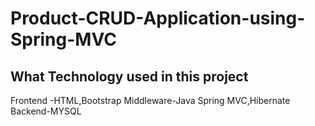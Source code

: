 # Product-CRUD-Application-using-Spring-MVC
What Technology used in this project
------------------------------------
Frontend -HTML,Bootstrap
Middleware-Java Spring MVC,Hibernate
Backend-MYSQL
